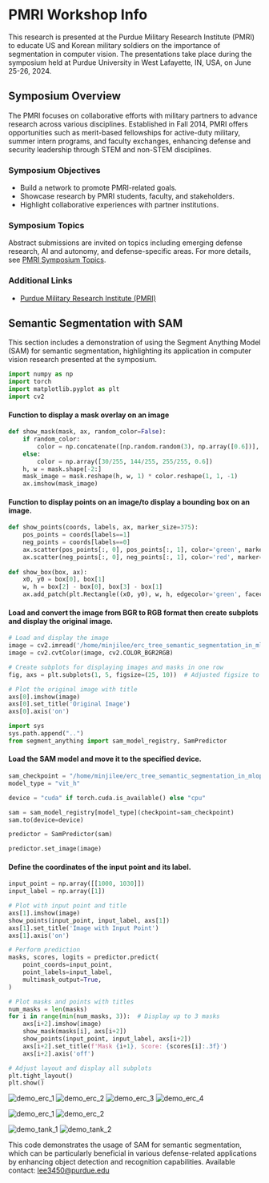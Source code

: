 # PMRI Workshop Info

This research is presented at the Purdue Military Research Institute (PMRI) to educate US and Korean military soldiers on the importance of segmentation in computer vision. The presentations take place during the symposium held at Purdue University in West Lafayette, IN, USA, on June 25-26, 2024.

## Symposium Overview

The PMRI focuses on collaborative efforts with military partners to advance research across various disciplines. Established in Fall 2014, PMRI offers opportunities such as merit-based fellowships for active-duty military, summer intern programs, and faculty exchanges, enhancing defense and security leadership through STEM and non-STEM disciplines.

### Symposium Objectives

- Build a network to promote PMRI-related goals.
- Showcase research by PMRI students, faculty, and stakeholders.
- Highlight collaborative experiences with partner institutions.

### Symposium Topics

Abstract submissions are invited on topics including emerging defense research, AI and autonomy, and defense-specific areas. For more details, see [PMRI Symposium Topics](https://www.emeraldgrouppublishing.com/how-to/authoring-editing-reviewing/write-article-abstract).

### Additional Links

- [Purdue Military Research Institute (PMRI)](https://engineering.purdue.edu/PMRI)

## Semantic Segmentation with SAM

This section includes a demonstration of using the Segment Anything Model (SAM) for semantic segmentation, highlighting its application in computer vision research presented at the symposium.

```python
import numpy as np
import torch
import matplotlib.pyplot as plt
import cv2
```
#### Function to display a mask overlay on an image
```python
def show_mask(mask, ax, random_color=False):
    if random_color:
        color = np.concatenate([np.random.random(3), np.array([0.6])], axis=0)
    else:
        color = np.array([30/255, 144/255, 255/255, 0.6])
    h, w = mask.shape[-2:]
    mask_image = mask.reshape(h, w, 1) * color.reshape(1, 1, -1)
    ax.imshow(mask_image)
```
#### Function to display points on an image/to display a bounding box on an image.
```python
def show_points(coords, labels, ax, marker_size=375):
    pos_points = coords[labels==1]
    neg_points = coords[labels==0]
    ax.scatter(pos_points[:, 0], pos_points[:, 1], color='green', marker='*', s=marker_size, edgecolor='white', linewidth=1.25)
    ax.scatter(neg_points[:, 0], neg_points[:, 1], color='red', marker='*', s=marker_size, edgecolor='white', linewidth=1.25)   
    
def show_box(box, ax):
    x0, y0 = box[0], box[1]
    w, h = box[2] - box[0], box[3] - box[1]
    ax.add_patch(plt.Rectangle((x0, y0), w, h, edgecolor='green', facecolor=(0,0,0,0), lw=2))
```
#### Load and convert the image from BGR to RGB format then create subplots and display the original image.
```python
# Load and display the image
image = cv2.imread('/home/minjilee/erc_tree_semantic_segmentation_in_mlops/tests/src/test_image_01.jpg')
image = cv2.cvtColor(image, cv2.COLOR_BGR2RGB)

# Create subplots for displaying images and masks in one row
fig, axs = plt.subplots(1, 5, figsize=(25, 10))  # Adjusted figsize to make room for 5 subplots

# Plot the original image with title
axs[0].imshow(image)
axs[0].set_title('Original Image')
axs[0].axis('on')

import sys
sys.path.append("..")
from segment_anything import sam_model_registry, SamPredictor

```
#### Load the SAM model and move it to the specified device.
```python
sam_checkpoint = "/home/minjilee/erc_tree_semantic_segmentation_in_mlops/weights/sam_vit_h_4b8939.pth"
model_type = "vit_h"

device = "cuda" if torch.cuda.is_available() else "cpu"

sam = sam_model_registry[model_type](checkpoint=sam_checkpoint)
sam.to(device=device)

predictor = SamPredictor(sam)

predictor.set_image(image)

```
#### Define the coordinates of the input point and its label.
```python
input_point = np.array([[1000, 1030]])
input_label = np.array([1])

# Plot with input point and title
axs[1].imshow(image)
show_points(input_point, input_label, axs[1])
axs[1].set_title('Image with Input Point')
axs[1].axis('on')

# Perform prediction
masks, scores, logits = predictor.predict(
    point_coords=input_point,
    point_labels=input_label,
    multimask_output=True,
)

# Plot masks and points with titles
num_masks = len(masks)
for i in range(min(num_masks, 3)):  # Display up to 3 masks
    axs[i+2].imshow(image)
    show_mask(masks[i], axs[i+2])
    show_points(input_point, input_label, axs[i+2])
    axs[i+2].set_title(f'Mask {i+1}, Score: {scores[i]:.3f}')
    axs[i+2].axis('off')

# Adjust layout and display all subplots
plt.tight_layout()
plt.show()
```


![demo_erc_1](/assets/demo_01.png)
![demo_erc_2](/assets/demo_02.png)
![demo_erc_3](/assets/demo_03.png)
![demo_erc_4](/assets/demo_04.png)

![demo_erc_1](/workshop/src/workshop_demo_erc_1.png)
![demo_erc_2](/workshop/src/workshop_demo_erc_2.png)


![demo_tank_1](/workshop/src/workshop_demo_tank_1.png)
![demo_tank_2](/workshop/src/workshop_demo_tank_2.png)

This code demonstrates the usage of SAM for semantic segmentation, which can be particularly beneficial in various defense-related applications by enhancing object detection and recognition capabilities. Available contact: lee3450@purdue.edu

